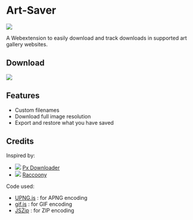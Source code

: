 # Art-Saver 
![][logo]

A Webextension to easily download and track downloads in supported art gallery websites.

## Download
![][addon]

## Features
- Custom filenames
- Download full image resolution
- Export and restore what you have saved

## Credits
Inspired by:
- ![][px-logo] [Px Downloader][px]
- ![][raccony-logo] [Raccoony][raccony]

Code used:
- [UPNG.js][upng] : for APNG encoding
- [gif.js][gif] : for GIF encoding
- [JSZip][zip] : for ZIP encoding

[logo]: https://addons.cdn.mozilla.net/user-media/addon_icons/2628/2628195-128.png

[addon]: https://addons.cdn.mozilla.net/static/img/addons-buttons/AMO-button_1.png

[px]: https://addons.mozilla.org/en-US/firefox/addon/px-downloader/
[px-logo]: https://addons.cdn.mozilla.net/user-media/addon_icons/802/802600-32.png

[raccony]: https://github.com/Simon-Tesla/RaccoonyWebEx
[raccony-logo]: https://raw.githubusercontent.com/Simon-Tesla/RaccoonyWebEx/master/src/icon-32.png

[upng]: https://github.com/photopea/UPNG.js/
[gif]: https://jnordberg.github.io/gif.js/
[zip]: https://stuk.github.io/jszip/
